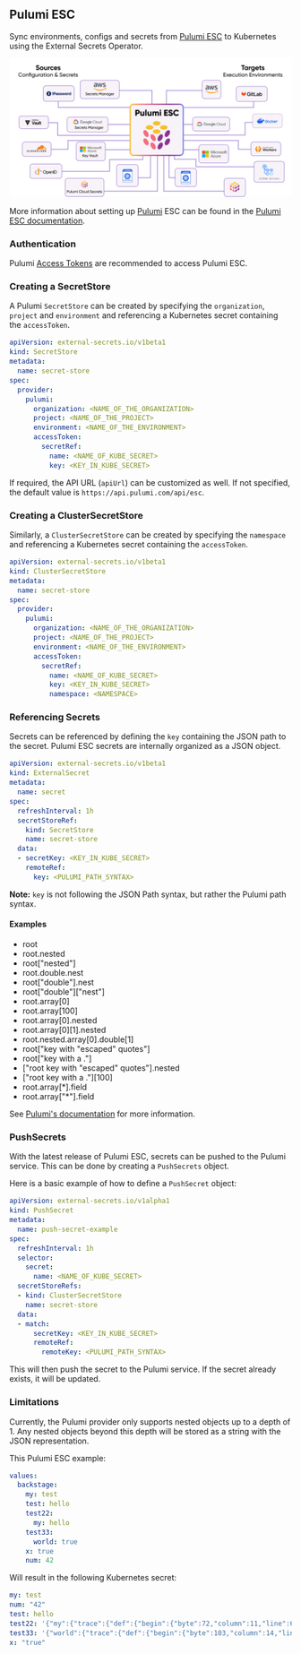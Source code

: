 ## Pulumi ESC

Sync environments, configs and secrets from [Pulumi ESC](https://www.pulumi.com/product/esc/) to Kubernetes using the External Secrets Operator.

![Pulumi ESC](../pictures/pulumi-esc.png)

More information about setting up [Pulumi](https://www.pulumi.com/) ESC can be found in the [Pulumi ESC documentation](https://www.pulumi.com/docs/esc/).

### Authentication

Pulumi [Access Tokens](https://www.pulumi.com/docs/pulumi-cloud/access-management/access-tokens/) are recommended to access Pulumi ESC.

### Creating a SecretStore

A Pulumi `SecretStore` can be created by specifying the `organization`, `project` and `environment` and referencing a Kubernetes secret containing the `accessToken`.

```yaml
apiVersion: external-secrets.io/v1beta1
kind: SecretStore
metadata:
  name: secret-store
spec:
  provider:
    pulumi:
      organization: <NAME_OF_THE_ORGANIZATION>
      project: <NAME_OF_THE_PROJECT>
      environment: <NAME_OF_THE_ENVIRONMENT>
      accessToken:
        secretRef:
          name: <NAME_OF_KUBE_SECRET>
          key: <KEY_IN_KUBE_SECRET>
```

If required, the API URL (`apiUrl`) can be customized as well. If not specified, the default value is `https://api.pulumi.com/api/esc`.

### Creating a ClusterSecretStore

Similarly, a `ClusterSecretStore` can be created by specifying the `namespace` and referencing a Kubernetes secret containing the `accessToken`.

```yaml
apiVersion: external-secrets.io/v1beta1
kind: ClusterSecretStore
metadata:
  name: secret-store
spec:
  provider:
    pulumi:
      organization: <NAME_OF_THE_ORGANIZATION>
      project: <NAME_OF_THE_PROJECT>
      environment: <NAME_OF_THE_ENVIRONMENT>
      accessToken:
        secretRef:
          name: <NAME_OF_KUBE_SECRET>
          key: <KEY_IN_KUBE_SECRET>
          namespace: <NAMESPACE>
```

### Referencing Secrets

Secrets can be referenced by defining the `key` containing the JSON path to the secret. Pulumi ESC secrets are internally organized as a JSON object.

```yaml
apiVersion: external-secrets.io/v1beta1
kind: ExternalSecret
metadata:
  name: secret
spec:
  refreshInterval: 1h
  secretStoreRef:
    kind: SecretStore
    name: secret-store
  data:
  - secretKey: <KEY_IN_KUBE_SECRET>
    remoteRef:
      key: <PULUMI_PATH_SYNTAX>
```

**Note:** `key` is not following the JSON Path syntax, but rather the Pulumi path syntax.

#### Examples

* root
* root.nested
* root["nested"]
* root.double.nest
* root["double"].nest
* root["double"]["nest"]
* root.array[0]
* root.array[100]
* root.array[0].nested
* root.array[0][1].nested
* root.nested.array[0].double[1]
* root["key with \"escaped\" quotes"]
* root["key with a ."]
* ["root key with \"escaped\" quotes"].nested
* ["root key with a ."][100]
* root.array[*].field
* root.array["*"].field

See [Pulumi's documentation](https://www.pulumi.com/docs/concepts/options/ignorechanges/) for more information.

### PushSecrets

With the latest release of Pulumi ESC, secrets can be pushed to the Pulumi service. This can be done by creating a `PushSecrets` object.

Here is a basic example of how to define a `PushSecret` object:

```yaml
apiVersion: external-secrets.io/v1alpha1
kind: PushSecret
metadata:
  name: push-secret-example
spec:
  refreshInterval: 1h
  selector:
    secret:
      name: <NAME_OF_KUBE_SECRET>
  secretStoreRefs:
  - kind: ClusterSecretStore
    name: secret-store
  data:
  - match:
      secretKey: <KEY_IN_KUBE_SECRET>
      remoteRef:
        remoteKey: <PULUMI_PATH_SYNTAX>
```

This will then push the secret to the Pulumi service. If the secret already exists, it will be updated.

### Limitations

Currently, the Pulumi provider only supports nested objects up to a depth of 1. Any nested objects beyond this depth will be stored as a string with the JSON representation.

This Pulumi ESC example:

```yaml
values:
  backstage:
    my: test
    test: hello
    test22:
      my: hello
    test33:
      world: true
    x: true
    num: 42
```

Will result in the following Kubernetes secret:

```yaml
my: test
num: "42"
test: hello
test22: '{"my":{"trace":{"def":{"begin":{"byte":72,"column":11,"line":6},"end":{"byte":77,"column":16,"line":6},"environment":"tgif-demo"}},"value":"hello"}}'
test33: '{"world":{"trace":{"def":{"begin":{"byte":103,"column":14,"line":8},"end":{"byte":107,"column":18,"line":8},"environment":"tgif-demo"}},"value":true}}'
x: "true"
```
